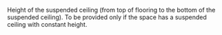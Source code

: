 ﻿Height of the suspended ceiling (from top of flooring to the bottom of the suspended ceiling). To be provided only if the space has a suspended ceiling with constant height.